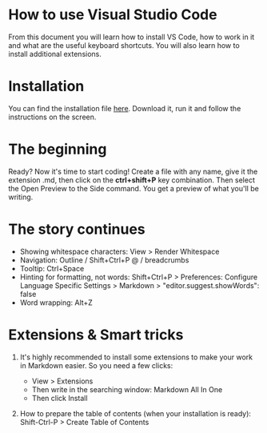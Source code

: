 How to use Visual Studio Code
========================
From this document you will learn how to install VS Code, how to work in it and what are the useful keyboard shortcuts. You will also learn how to install additional extensions. 

# Installation 

You can find the installation file [here](https://code.visualstudio.com/). Download it, run it and follow the instructions on the screen. 

# The beginning

Ready? Now it's time to start coding! Create a file with any name, give it the extension .md, then click on the **ctrl+shift+P** key combination. Then select the Open Preview to the Side command. You get a preview of what you'll be writing.

# The story continues

* Showing whitespace characters: View > Render Whitespace
* Navigation: Outline / Shift+Ctrl+P @ / breadcrumbs
* Tooltip: Ctrl+Space
* Hinting for formatting, not words: Shift+Ctrl+P > 
  Preferences: Configure Language Specific Settings > Markdown > "editor.suggest.showWords": false
* Word wrapping: Alt+Z 

# Extensions & Smart tricks

1. It's highly recommended to install some extensions to make your work in Markdown easier. So you need a few clicks:
   * View > Extensions
   * Then write in the searching window: Markdown All In One 
   * Then click Install

2. How to prepare the table of contents (when your installation is ready):
Shift-Ctrl-P > Create Table of Contents
